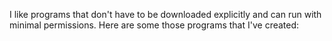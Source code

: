 I like programs that don't have to be downloaded explicitly and can run with minimal permissions. Here are some those programs that I've created:
